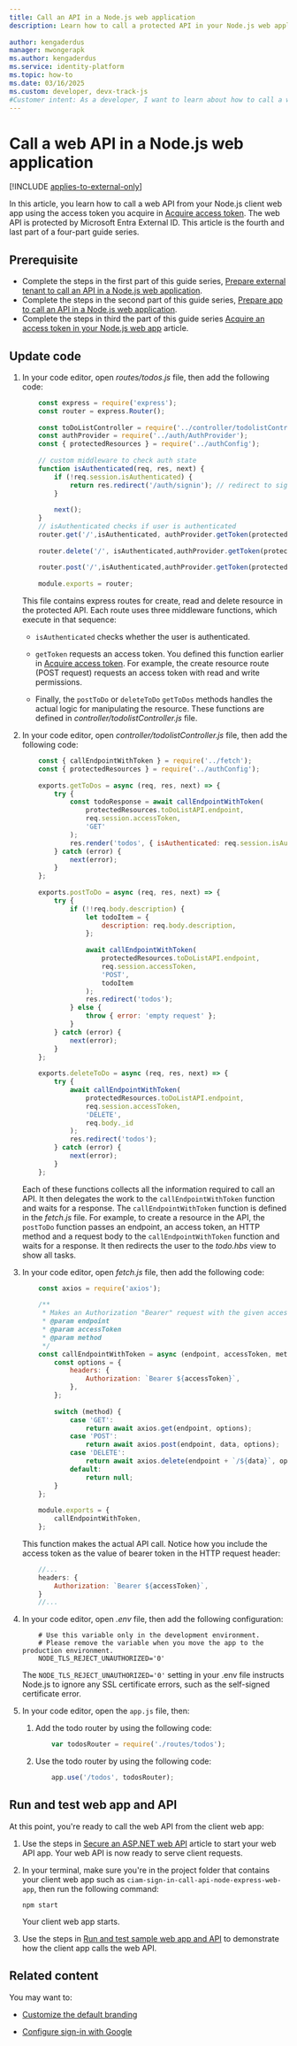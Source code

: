 ```yaml
---
title: Call an API in a Node.js web application
description: Learn how to call a protected API in your Node.js web application using access tokens from Microsoft Entra External ID.
 
author: kengaderdus
manager: mwongerapk
ms.author: kengaderdus
ms.service: identity-platform
ms.topic: how-to
ms.date: 03/16/2025
ms.custom: developer, devx-track-js
#Customer intent: As a developer, I want to learn about how to call a web API that is protected by Microsoft Entra External ID by using an access token.
---
```


# Call a web API in a Node.js web application

[!INCLUDE [applies-to-external-only](../external-id/includes/applies-to-external-only.md)]

In this article, you learn how to call a web API from your Node.js client web app using the access token you acquire in [Acquire access token](how-to-web-app-node-sign-in-call-api-sign-in-acquire-access-token.md#acquire-access-token). The web API is protected by Microsoft Entra External ID. This article is the fourth and last part of a four-part guide series.

## Prerequisite

- Complete the steps in the first part of this guide series, [Prepare external tenant to call an API in a Node.js web application](how-to-web-app-node-sign-in-call-api-prepare-tenant.md).
- Complete the steps in the second part of this guide series, [Prepare app to call an API in a Node.js web application](how-to-web-app-node-sign-in-call-api-prepare-app.md).
- Complete the steps in third the part of this guide series [Acquire an access token in your Node.js web app](how-to-web-app-node-sign-in-call-api-sign-in-acquire-access-token.md) article.

## Update code

1. In your code editor, open *routes/todos.js* file, then add the following code:

    ```javascript
        const express = require('express');
        const router = express.Router();
        
        const toDoListController = require('../controller/todolistController');
        const authProvider = require('../auth/AuthProvider');
        const { protectedResources } = require('../authConfig');
        
        // custom middleware to check auth state
        function isAuthenticated(req, res, next) {
            if (!req.session.isAuthenticated) {
                return res.redirect('/auth/signin'); // redirect to sign-in route
            }
        
            next();
        }        
        // isAuthenticated checks if user is authenticated
        router.get('/',isAuthenticated, authProvider.getToken(protectedResources.toDoListAPI.scopes.read),toDoListController.getToDos);
        
        router.delete('/', isAuthenticated,authProvider.getToken(protectedResources.toDoListAPI.scopes.write),toDoListController.deleteToDo);
        
        router.post('/',isAuthenticated,authProvider.getToken(protectedResources.toDoListAPI.scopes.write),toDoListController.postToDo);
        
        module.exports = router;
    ```

    This file contains express routes for create, read and delete resource in the protected API. Each route uses three middleware functions, which execute in that sequence:

    - `isAuthenticated` checks whether the user is authenticated.
    
    - `getToken` requests an access token. You defined this function earlier in [Acquire access token](how-to-web-app-node-sign-in-call-api-sign-in-acquire-access-token.md#acquire-access-token). For example, the create resource route (POST request) requests an access token with read and write permissions.
    
    - Finally, the `postToDo` or `deleteToDo` `getToDos` methods handles the actual logic for manipulating the resource. These functions are defined in *controller/todolistController.js* file.

1. In your code editor, open *controller/todolistController.js* file, then add the following code:

    ```javascript
        const { callEndpointWithToken } = require('../fetch');
        const { protectedResources } = require('../authConfig');
        
        exports.getToDos = async (req, res, next) => {
            try {
                const todoResponse = await callEndpointWithToken(
                    protectedResources.toDoListAPI.endpoint,
                    req.session.accessToken,
                    'GET'
                );
                res.render('todos', { isAuthenticated: req.session.isAuthenticated, todos: todoResponse.data });
            } catch (error) {
                next(error);
            }
        };
        
        exports.postToDo = async (req, res, next) => {
            try {
                if (!!req.body.description) {
                    let todoItem = {
                        description: req.body.description,
                    };
        
                    await callEndpointWithToken(
                        protectedResources.toDoListAPI.endpoint,
                        req.session.accessToken,
                        'POST',
                        todoItem
                    );
                    res.redirect('todos');
                } else {
                    throw { error: 'empty request' };
                }
            } catch (error) {
                next(error);
            }
        };
        
        exports.deleteToDo = async (req, res, next) => {
            try {
                await callEndpointWithToken(
                    protectedResources.toDoListAPI.endpoint,
                    req.session.accessToken,
                    'DELETE',
                    req.body._id
                );
                res.redirect('todos');
            } catch (error) {
                next(error);
            }
        };
    ```

    Each of these functions collects all the information required to call an API. It then delegates the work to the `callEndpointWithToken` function and waits for a response. The `callEndpointWithToken` function is defined in the *fetch.js* file. For example, to create a resource in the API, the `postToDo` function passes an endpoint, an access token, an HTTP method and a request body to the `callEndpointWithToken` function and waits for a response. It then redirects the user to the *todo.hbs* view to show all tasks.

 1. In your code editor, open *fetch.js* file, then add the following code:
 
    ```javascript
        const axios = require('axios');
        
        /**
         * Makes an Authorization "Bearer" request with the given accessToken to the given endpoint.
         * @param endpoint
         * @param accessToken
         * @param method
         */
        const callEndpointWithToken = async (endpoint, accessToken, method, data = null) => {
            const options = {
                headers: {
                    Authorization: `Bearer ${accessToken}`,
                },
            };
        
            switch (method) {
                case 'GET':
                    return await axios.get(endpoint, options);
                case 'POST':
                    return await axios.post(endpoint, data, options);
                case 'DELETE':
                    return await axios.delete(endpoint + `/${data}`, options);
                default:
                    return null;
            }
        };
        
        module.exports = {
            callEndpointWithToken,
        };
    ```

    This function makes the actual API call. Notice how you include the access token as the value of bearer token in the HTTP request header:
    
    ```javascript
        //...        
        headers: {
            Authorization: `Bearer ${accessToken}`,
        }        
        //...
    ```

1. In your code editor, open *.env* file, then add the following configuration:

    ```text
        # Use this variable only in the development environment. 
        # Please remove the variable when you move the app to the production environment.
        NODE_TLS_REJECT_UNAUTHORIZED='0'
    ```

    The `NODE_TLS_REJECT_UNAUTHORIZED='0'` setting in your .env file instructs Node.js to ignore any SSL certificate errors, such as the self-signed certificate error.

1. In your code editor, open the `app.js` file, then:

    1. Add the todo router by using the following code:

        ```javascript
            var todosRouter = require('./routes/todos');
        ```

    1. Use the todo router by using the following code:
    
        ```javascript
            app.use('/todos', todosRouter); 
        ```

## Run and test web app and API

At this point, you're ready to call the web API from the client web app:  

1. Use the steps in [Secure an ASP.NET web API](/entra/external-id/customers/tutorial-protect-web-api-dotnet-core-build-app) article to start your web API app. Your web API is now ready to serve client requests.

1. In your terminal, make sure you're in the project folder that contains your client web app such as `ciam-sign-in-call-api-node-express-web-app`, then run the following command:

    ```console
    npm start
    ```
    Your client web app starts.

1. Use the steps in [Run and test sample web app and API](quickstart-web-app-node-sign-in-call-api#run-and-test-sample-web-app-and-api) to demonstrate how the client app calls the web API.

## Related content
You may want to:

- [Customize the default branding](../external-id/customers/how-to-customize-branding-customers.md)

- [Configure sign-in with Google](../external-id/customers/how-to-google-federation-customers.md)